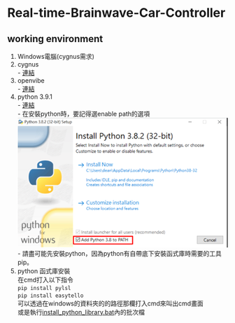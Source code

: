# Real-time-Brainwave-Car-Controller

## working environment
  1. Windows電腦(cygnus需求)
  2. cygnus<br>
    - [連結](https://drive.google.com/file/d/1sH7X4EFP8hUWEHtPcJr0E_8npi1PI3sR/view)
  3. openvibe<br>
    - [連結](http://openvibe.inria.fr/downloads/)
  4. python 3.9.1<br>
    - [連結](https://www.python.org/downloads/)<br>
    - 在安裝python時，要記得選enable path的選項<br>
    ![image](python_install.png) <br>
    - 請盡可能先安裝python，因為python有自帶底下安裝函式庫時需要的工具pip。
  5. python 函式庫安裝<br>
     在cmd打入以下指令<br>
    ```
    pip install pylsl
    ```<br>
    ```
    pip install easytello
    ```<br>
    可以透過在windows的資料夾的的路徑那欄打入cmd來叫出cmd畫面<br>
     或是執行[install_python_library.bat](https://github.com/catagain/Real-time-Brainwave-Car-Controller/blob/main/install_python_library.bat)內的批次檔
    
    
## 
